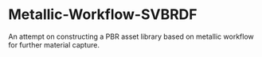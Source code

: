 # Metallic-Workflow-SVBRDF
An attempt on constructing a PBR asset library based on metallic workflow for further material capture.
